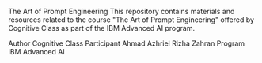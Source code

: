 The Art of Prompt Engineering
This repository contains materials and resources related to the course "The Art of Prompt Engineering" offered by Cognitive Class as part of the IBM Advanced AI program.

Author
Cognitive Class
Participant
Ahmad Azhriel Rizha Zahran
Program
IBM Advanced AI
